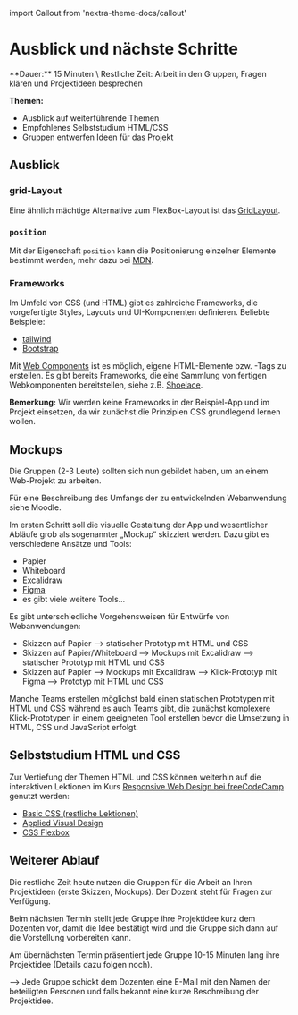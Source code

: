 import Callout from 'nextra-theme-docs/callout'

# Ausblick und nächste Schritte

<Callout>
  **Dauer:** 15 Minuten \
  Restliche Zeit: Arbeit in den Gruppen, Fragen klären und Projektideen besprechen

  **Themen:**
  - Ausblick auf weiterführende Themen
  - Empfohlenes Selbststudium HTML/CSS
  - Gruppen entwerfen Ideen für das Projekt
</Callout>

## Ausblick

### grid-Layout

Eine ähnlich mächtige Alternative zum FlexBox-Layout ist das [GridLayout](https://developer.mozilla.org/en-US/docs/Web/CSS/CSS_Grid_Layout).

### `position` 
Mit der Eigenschaft `position` kann die Positionierung einzelner Elemente
bestimmt werden, mehr dazu bei [MDN](https://developer.mozilla.org/en-US/docs/Web/CSS/position).

### Frameworks

Im Umfeld von CSS (und HTML) gibt es zahlreiche Frameworks, die vorgefertigte 
Styles, Layouts und UI-Komponenten definieren. Beliebte Beispiele:

- [tailwind](https://tailwindcss.com)
- [Bootstrap](https://getbootstrap.com)

Mit [Web Components](https://developer.mozilla.org/en-US/docs/Web/Web_Components)
ist es möglich, eigene HTML-Elemente bzw. -Tags zu erstellen. Es gibt bereits
Frameworks, die eine Sammlung von fertigen Webkomponenten bereitstellen,
siehe z.B. [Shoelace](https://shoelace.style/).

**Bemerkung:** 
Wir werden keine Frameworks in der Beispiel-App und im Projekt 
einsetzen, da wir zunächst die Prinzipien CSS grundlegend lernen wollen.

## Mockups 

Die Gruppen (2-3 Leute) sollten sich nun gebildet haben, um
an einem Web-Projekt zu arbeiten.

Für eine Beschreibung des Umfangs der zu entwickelnden Webanwendung 
siehe Moodle.

Im ersten Schritt soll die visuelle Gestaltung der App und wesentlicher
Abläufe grob als sogenannter „Mockup“ skizziert werden. Dazu gibt
es verschiedene Ansätze und Tools:

- Papier
- Whiteboard
- [Excalidraw](https://www.excalidraw.com)
- [Figma](https://www.figma.com)
- es gibt viele weitere Tools…

<Callout type="warning">
Es gibt unterschiedliche Vorgehensweisen für Entwürfe von Webanwendungen:

- Skizzen auf Papier &xrarr; statischer Prototyp mit HTML und CSS
- Skizzen auf Papier/Whiteboard &xrarr; Mockups mit Excalidraw &xrarr; statischer Prototyp mit HTML und CSS
- Skizzen auf Papier &xrarr; Mockups mit Excalidraw &xrarr; Klick-Prototyp mit Figma &xrarr; Prototyp mit HTML und CSS

Manche Teams erstellen möglichst bald einen statischen Prototypen
mit HTML und CSS während es auch Teams gibt, die zunächst komplexere
Klick-Prototypen in einem geeigneten Tool erstellen bevor die
Umsetzung in HTML, CSS und JavaScript erfolgt.
</Callout>

## Selbststudium HTML und CSS

Zur Vertiefung der Themen HTML und CSS können weiterhin auf 
die interaktiven Lektionen im Kurs [Responsive Web Design bei freeCodeCamp](https://www.freecodecamp.org/learn/responsive-web-design/)
genutzt werden:

- [Basic CSS (restliche Lektionen)](https://www.freecodecamp.org/learn/responsive-web-design/#basic-css)
- [Applied Visual Design](https://www.freecodecamp.org/learn/responsive-web-design/#applied-visual-design)
- [CSS Flexbox](https://www.freecodecamp.org/learn/responsive-web-design/#css-flexbox)

## Weiterer Ablauf

Die restliche Zeit heute nutzen die Gruppen für die Arbeit
an Ihren Projektideen (erste Skizzen, Mockups). Der Dozent 
steht für Fragen zur Verfügung.

Beim nächsten Termin stellt jede Gruppe ihre Projektidee kurz
dem Dozenten vor, damit die Idee bestätigt wird und die Gruppe
sich dann auf die Vorstellung vorbereiten kann.

Am übernächsten Termin präsentiert jede Gruppe 10-15 Minuten
lang ihre Projektidee (Details dazu folgen noch).

<Callout type="warning">
&xrarr; Jede Gruppe schickt dem Dozenten eine E-Mail mit den Namen
der beteiligten Personen und falls bekannt eine kurze Beschreibung
der Projektidee.
</Callout>
